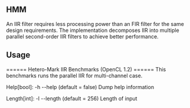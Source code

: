 ## HMM

An IIR filter requires less processing
power than an FIR filter for
the same design requirements. The implementation decomposes
IIR into multiple parallel second-order IIR filters to achieve better
performance.

## Usage

====== Hetero-Mark IIR Benchmarks (OpenCL 1.2) ======
This benchmarks runs the parallel IIR for multi-channel case.

Help[bool]: -h --help (default = false)
  Dump help information

Length[int]: -l --length (default = 256)
  Length of input

